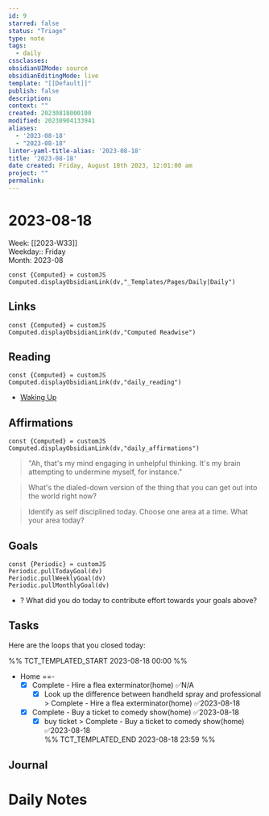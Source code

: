 ```yaml
---
id: 9
starred: false
status: "Triage"
type: note
tags:
  - daily
cssclasses: 
obsidianUIMode: source
obsidianEditingMode: live
template: "[[Default]]"
publish: false
description: 
context: ""
created: 20230818000100
modified: 20230904133941
aliases:
  - '2023-08-18'
  - "2023-08-18"
linter-yaml-title-alias: '2023-08-18'
title: '2023-08-18'
date created: Friday, August 18th 2023, 12:01:00 am
project: ""
permalink: 
---
```


# 2023-08-18

Week: [[2023-W33]]  
Weekday:: Friday  
Month: 2023-08

```dataviewjs
const {Computed} = customJS
Computed.displayObsidianLink(dv,"_Templates/Pages/Daily|Daily")
```

## Links

```dataviewjs
const {Computed} = customJS
Computed.displayObsidianLink(dv,"Computed Readwise")
```

## Reading

```dataviewjs
const {Computed} = customJS
Computed.displayObsidianLink(dv,"daily_reading")
```
- [Waking Up]( https://read.readwise.io/read/01gjr2j724698ts9z7mbyxz63z)


## Affirmations

```dataviewjs
const {Computed} = customJS
Computed.displayObsidianLink(dv,"daily_affirmations")
```

> "Ah, that's my mind engaging in unhelpful thinking. It's my brain attempting to undermine myself, for instance."

> What's the dialed-down version of the thing that you can get out into the world right now?

> Identify as self disciplined today. Choose one area at a time. What your area today?

## Goals

```dataviewjs
const {Periodic} = customJS
Periodic.pullTodayGoal(dv)
Periodic.pullWeeklyGoal(dv)
Periodic.pullMonthlyGoal(dv)
```
- ? What did you do today to contribute effort towards your goals above?

## Tasks

Here are the loops that you closed today:

%% TCT_TEMPLATED_START 2023-08-18 00:00 %%
- Home ==-
    - [x] Complete - Hire a flea exterminator(home) ✅N/A
        - [x] Look up the difference between handheld spray and professional > Complete - Hire a flea exterminator(home) ✅2023-08-18
    - [x] Complete - Buy a ticket to comedy show(home) ✅2023-08-18
        - [x] buy ticket > Complete - Buy a ticket to comedy show(home) ✅2023-08-18  
%% TCT_TEMPLATED_END 2023-08-18 23:59 %%

## Journal



# Daily Notes
